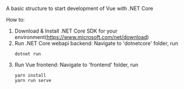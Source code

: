 A basic structure to start development of Vue with .NET Core

How to:

1. Download & Install .NET Core SDK for your environment(https://www.microsoft.com/net/download)
2. Run .NET Core webapi backend:
    Navigate to 'dotnetcore' folder, run 
    ```
    dotnet run
    ```
2. Run Vue frontend:
    Navigate to 'frontend' folder, run
    ```
    yarn install
    yarn run serve
    ```

